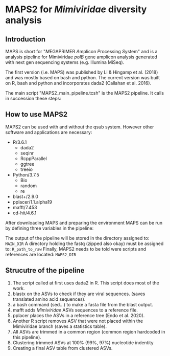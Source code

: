 # MAPS2 for *Mimiviridae* diversity analysis

## Introduction

MAPS is short for "*M*EGAPRIMER *A*mplicon *P*rocessing *S*ystem" and is a analysis pipeline for Mimiviridae *polB* gene amplicon analysis generated with next gen sequencing systems (e.g. Illumina MiSeq).

The first version (i.e. MAPS) was published by Li & Hingamp et al. (2018) and was mostly based on bash and python. The current version was built on R, bash and python and incorporates dada2 (Callahan et al. 2016).

The main script "MAPS2_main_pipeline.tcsh" is the MAPS2 pipeline.
It calls in succession these steps:

## How to use MAPS2
MAPS2 can be used with and without the qsub system. However other software and applications are necessary:
 
 - R/3.6.1
   - dada2
   - seqinr
   - RcppParallel
   - ggtree
   - treeio
 - Python/3.7.5 
   - Bio
   - random
   - re
 - blast+/2.9.0
 - pplacer/1.1.alpha19
 - mafft/7.453 
 - cd-hit/4.6.1

After downloading MAPS and preparing the environment MAPS can be run by defining three variables in the pipeline:

The output of the pipeline will be stored in the directory assigned to:
 ```MAIN_DIR```
A directory holding the fastq (zipped also okay) must be assigned to:
 ```R_path_to_raw```
Finally, MAPS2 needs to be told were scripts and references are located:
```MAPS2_DIR```




## Strucutre of the pipeline
 1. The script called at first uses dada2 in R. This script does most of the work.
 2. blastx on the ASVs to check if they are viral sequences. (saves translated amino acid sequences).
 3. a bash command (sed...) to make a fasta file from the blast output.
 4. mafft adds *Mimiviridae* ASVs sequences to a reference file.
 5. pplacer places the ASVs in a reference tree (Endo et al. 2020).
 6. Another R script removes ASV that were not placed within the Mimiviridae branch (saves a statistics table).
 7. All ASVs are trimmed in a common region (common region hardcoded in this pipeline).
 8. Clustering trimmed ASVs at 100% (99%, 97%) nucleotide indentity
 9. Creating a final ASV table from clustered ASVs.



